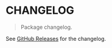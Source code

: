 # CHANGELOG

> Package changelog.

See [GitHub Releases](https://github.com/stdlib-js/ndarray-base-from-scalar/releases) for the changelog.